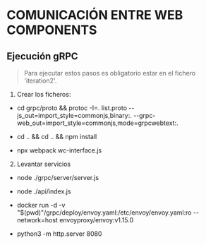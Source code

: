 # COMUNICACIÓN ENTRE WEB COMPONENTS

## Ejecución gRPC

> Para ejecutar estos pasos es obligatorio estar en el fichero 'iteration2'.

1. Crear los ficheros:

- cd grpc/proto && protoc -I=. list.proto --js_out=import_style=commonjs,binary:. --grpc-web_out=import_style=commonjs,mode=grpcwebtext:.

- cd .. && cd .. && npm install

- npx webpack wc-interface.js  

2. Levantar servicios

- node ./grpc/server/server.js

- node ./api/index.js

- docker run -d -v "$(pwd)"/grpc/deploy/envoy.yaml:/etc/envoy/envoy.yaml:ro --network=host envoyproxy/envoy:v1.15.0

- python3 -m http.server 8080
